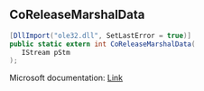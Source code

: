 ## CoReleaseMarshalData

```csharp
[DllImport("ole32.dll", SetLastError = true)]
public static extern int CoReleaseMarshalData(
   IStream pStm
);
```

Microsoft documentation: [Link](https://docs.microsoft.com/en-us/windows/win32/api/combaseapi/nf-combaseapi-coreleasemarshaldata)
